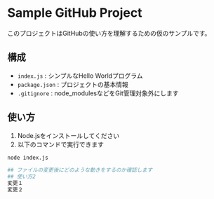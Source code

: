 # Sample GitHub Project

このプロジェクトはGitHubの使い方を理解するための仮のサンプルです。

## 構成

- `index.js` : シンプルなHello Worldプログラム
- `package.json` : プロジェクトの基本情報
- `.gitignore` : node_modulesなどをGit管理対象外にします

## 使い方

1. Node.jsをインストールしてください
2. 以下のコマンドで実行できます

```bash
node index.js

## ファイルの変更後にどのような動きをするのか確認します
## 使い方2
変更１
変更２